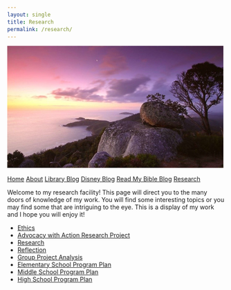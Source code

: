 ```yaml
---
layout: single
title: Research
permalink: /research/
---
```


<img src="/Assets/Sunset.jpg" width="500px" length="500px">

[Home](/home/)
[About](/about/)
[Library Blog](/library/)
[Disney Blog](/disney/)
[Read My Bible Blog](/bible/)
[Research](/research/)


 Welcome to my research facility! This page will direct you to the many doors of knowledge of my work. You will find some interesting topics or you may find some that are intriguing to the eye. This is a display of my work and I hope you will enjoy it!

*  <a href="Ethics.pdf">Ethics</a>
*  <a href="Advocacy with Action Research Project_ Physical Books vs eBooks.pdf">Advocacy with Action Research Project</a>
*  <a href="Research.pdf">Research</a>
*  <a href= "Reflection Paper.pdf">Reflection</a>
*  <a href="Group Behavior Analysis.pdf">Group Project Analysis</a>
*  <a href="Supercharged Storytime OBPE Outline.pdf">Elementary School Program Plan</a>
*  <a href="Middle School OBPE Plan.pdf">Middle School Program Plan</a>
*  <a href="High School OBPE Plan.pdf">High School Program Plan</a>
